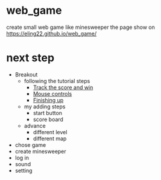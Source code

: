 # web_game
create small web game like minesweeper
the page show on https://eling22.github.io/web_game/
# next step
* Breakout
  * following the tutorial steps
    * [Track the score and win](https://developer.mozilla.org/en-US/docs/Games/Workflows/2D_Breakout_game_pure_JavaScript/Track_the_score_and_win)
    * [Mouse controls](https://developer.mozilla.org/en-US/docs/Games/Workflows/2D_Breakout_game_pure_JavaScript/Mouse_controls)
    * [Finishing up](https://developer.mozilla.org/en-US/docs/Games/Workflows/2D_Breakout_game_pure_JavaScript/Finishing_up)
  * my adding steps
    * start button 
    * score board
  * advance
    * different level 
    * different map
* chose game
* create minesweeper
* log in
* sound
* setting
